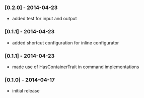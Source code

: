  ### [0.2.0] - 2014-04-23

  * added test for input and output
  
  ### [0.1.1] - 2014-04-23

  * added shortcut configuration for inline configurator  
  
  ### [0.1.1] - 2014-04-23
  
   * made use of HasContainerTrait in command implementations  
  
  ### [0.1.0] - 2014-04-17
  
  * initial release  